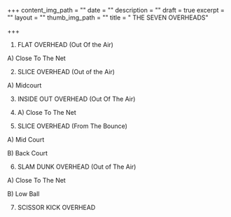 +++
content_img_path = ""
date = ""
description = ""
draft = true
excerpt = ""
layout = ""
thumb_img_path = ""
title = " THE SEVEN OVERHEADS"

+++
1) FLAT OVERHEAD (Out Of the Air)

A) Close To The Net

2) SLICE OVERHEAD (Out of the Air)

A) Midcourt

3) INSIDE OUT OVERHEAD (Out Of The Air)

4) A) Close To The Net

5) SLICE OVERHEAD (From The Bounce)

A) Mid Court

B) Back Court

6) SLAM DUNK OVERHEAD (Out of The Air)

A) Close To The Net

B) Low Ball

7) SCISSOR KICK OVERHEAD